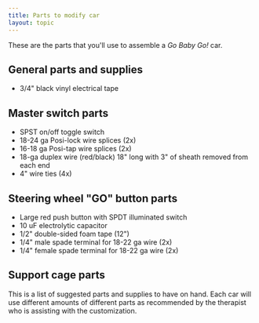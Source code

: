```yaml
---
title: Parts to modify car
layout: topic
---
```


These are the parts that you'll use to assemble a _Go Baby Go!_ car.

## General parts and supplies
- 3/4" black vinyl electrical tape

## Master switch parts

- SPST on/off toggle switch
- 18-24 ga Posi-lock wire splices (2x)
- 16-18 ga Posi-tap wire splices (2x)
- 18-ga duplex wire (red/black) 18" long with 3" of sheath removed from each end
- 4" wire ties (4x)

## Steering wheel "GO" button parts

- Large red push button with SPDT illuminated switch
- 10 uF electrolytic capacitor
- 1/2" double-sided foam tape (12")
- 1/4" male spade terminal for 18-22 ga wire (2x)
- 1/4" female spade terminal for 18-22 ga wire (2x)

## Support cage parts

This is a list of suggested parts and supplies to have on hand. Each car will use different amounts of different parts as recommended by the therapist who is assisting with the customization.
